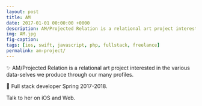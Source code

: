 ```yaml
---
layout: post
title: AM
date: 2017-01-01 00:00:00 +0000
description: AM/Projected Relation is a relational art project interested in the various data-selves we produce through our many profiles.
img: AM.jpg
fig-caption: 
tags: [ios, swift, javascript, php, fullstack, freelance]
permalink: am-project/
---
```


✨ AM/Projected Relation is a relational art project interested in the various data-selves we produce through our many profiles.

🔬 Full stack developer Spring 2017-2018.

Talk to her on <i class="fa fa-apple" aria-hidden="true"></i> iOS and <i class="fa fa-globe" aria-hidden="true"></i> Web.